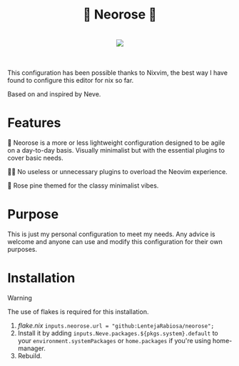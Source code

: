 <h1 align="center">
    🌹 Neorose 🌹
</h1>
<h1 align="center">
    <img href="https://builtwithnix.org" src="https://builtwithnix.org/badge.svg"/>
</h1>
<br>

This configuration has been possible thanks to Nixvim, the best way I have found to configure this editor for nix so far.

Based on and inspired by Neve.

# Features
🦾 Neorose is a more or less lightweight configuration designed to be agile on a day-to-day basis. Visually minimalist but with the essential plugins to cover basic needs.

🤏🏻 No useless or unnecessary plugins to overload the Neovim experience.

🌹 Rose pine themed for the classy minimalist vibes.

# Purpose
This is just my personal configuration to meet my needs. Any advice is welcome and anyone can use and modify this configuration for their own purposes.

# Installation
> [!WARNING] 
> The use of flakes is required for this installation.

1. *flake.nix* `inputs.neorose.url = "github:LentejaRabiosa/neorose";`
2. Install it by adding `inputs.Neve.packages.${pkgs.system}.default` to your `environment.systemPackages` or `home.packages` if you're using home-manager.
3. Rebuild.
